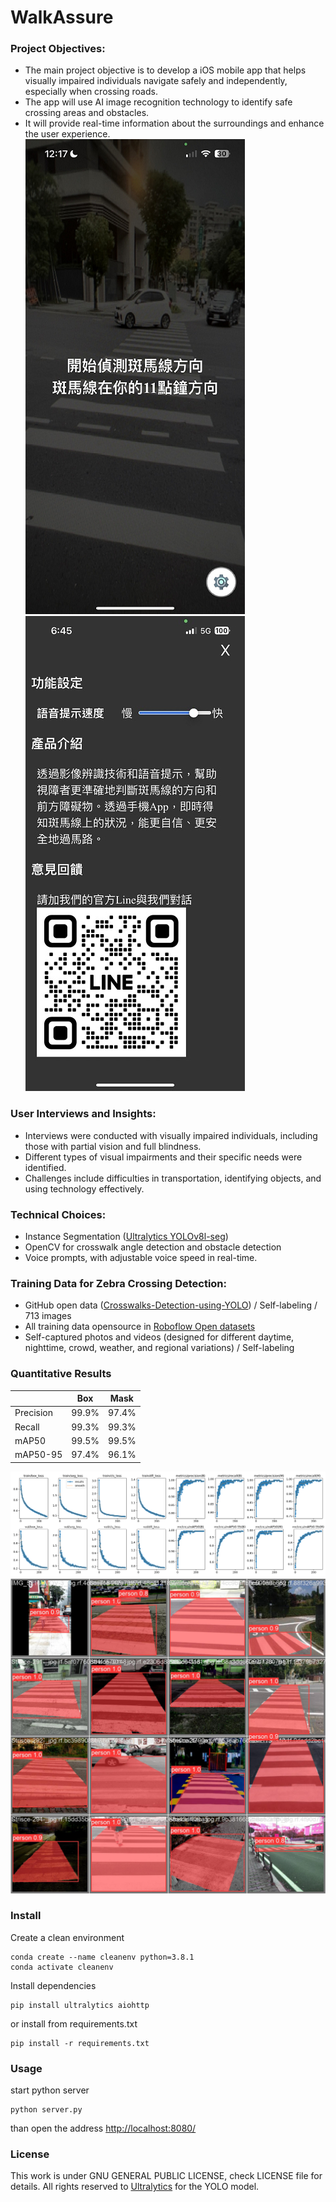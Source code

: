WalkAssure
====

### Project Objectives:
* The main project objective is to develop a iOS mobile app that helps visually impaired individuals navigate safely and independently, especially when crossing roads.
* The app will use AI image recognition technology to identify safe crossing areas and obstacles.
* It will provide real-time information about the surroundings and enhance the user experience.
![screenshot-1](https://raw.githubusercontent.com/cochiachang/walkassure/main/images/screenshot-1.png)
![screenshot-2](https://raw.githubusercontent.com/cochiachang/walkassure/main/images/screenshot-2.jpg)

### User Interviews and Insights:
* Interviews were conducted with visually impaired individuals, including those with partial vision and full blindness.
* Different types of visual impairments and their specific needs were identified.
* Challenges include difficulties in transportation, identifying objects, and using technology effectively.

### Technical Choices:
* Instance Segmentation ([Ultralytics YOLOv8l-seg](https://github.com/ultralytics/ultralytics))
* OpenCV for crosswalk angle detection and obstacle detection
* Voice prompts, with adjustable voice speed in real-time.

### Training Data for Zebra Crossing Detection:
* GitHub open data ([Crosswalks-Detection-using-YOLO](https://github.com/xN1ckuz/Crosswalks-Detection-using-YOLO)) / Self-labeling / 713 images
* All training data opensource in [Roboflow Open datasets](https://universe.roboflow.com/project-wdkej/crosswalk2-jqjh4)
* Self-captured photos and videos (designed for different daytime, nighttime, crowd, weather, and regional variations) / Self-labeling

### Quantitative Results 
|                |Box               |Mask   |
|----------------|------------------|-----  |
|Precision       |99.9%             |97.4%  |        
|Recall          |99.3%             |99.3%  |       
|mAP50           |99.5%             |99.5%  |
|mAP50-95        |97.4%             |96.1%  |

![result](https://raw.githubusercontent.com/cochiachang/walkassure/main/images/results.png)
![predict status](https://raw.githubusercontent.com/cochiachang/walkassure/main/images/pred.jpg)

### Install
Create a clean environment
```
conda create --name cleanenv python=3.8.1
conda activate cleanenv
```
Install dependencies
```
pip install ultralytics aiohttp
```
or install from requirements.txt
```
pip install -r requirements.txt
```

### Usage
start python server
```
python server.py
```
than open the address [http://localhost:8080/](http://localhost:8080/)
### License 
This work is under GNU GENERAL PUBLIC LICENSE, check LICENSE file for details. All rights reserved to [Ultralytics](https://github.com/ultralytics/ultralytics) for the YOLO model.
